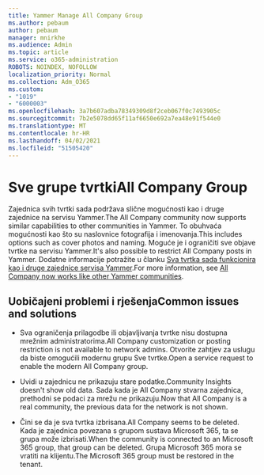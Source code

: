 ```yaml
---
title: Yammer Manage All Company Group
ms.author: pebaum
author: pebaum
manager: mnirkhe
ms.audience: Admin
ms.topic: article
ms.service: o365-administration
ROBOTS: NOINDEX, NOFOLLOW
localization_priority: Normal
ms.collection: Adm_O365
ms.custom:
- "1019"
- "6000003"
ms.openlocfilehash: 3a7b607adba78349309d8f2ceb067f0c7493905c
ms.sourcegitcommit: 7b2e5078dd65f11af6650e692a7ea48e91f544e0
ms.translationtype: MT
ms.contentlocale: hr-HR
ms.lasthandoff: 04/02/2021
ms.locfileid: "51505420"
---
```

# <a name="all-company-group"></a><span data-ttu-id="e53ac-102">Sve grupe tvrtki</span><span class="sxs-lookup"><span data-stu-id="e53ac-102">All Company Group</span></span>

<span data-ttu-id="e53ac-103">Zajednica svih tvrtki sada podržava slične mogućnosti kao i druge zajednice na servisu Yammer.</span><span class="sxs-lookup"><span data-stu-id="e53ac-103">The All Company community now supports similar capabilities to other communities in Yammer.</span></span> <span data-ttu-id="e53ac-104">To obuhvaća mogućnosti kao što su naslovnice fotografija i imenovanja.</span><span class="sxs-lookup"><span data-stu-id="e53ac-104">This includes options such as cover photos and naming.</span></span> <span data-ttu-id="e53ac-105">Moguće je i ograničiti sve objave tvrtke na servisu Yammer.</span><span class="sxs-lookup"><span data-stu-id="e53ac-105">It's also possible to restrict All Company posts in Yammer.</span></span> <span data-ttu-id="e53ac-106">Dodatne informacije potražite u članku [Sva tvrtka sada funkcionira kao i druge zajednice servisa Yammer](https://docs.microsoft.com/yammer/manage-yammer-groups/yammer-all-company-yammer-community).</span><span class="sxs-lookup"><span data-stu-id="e53ac-106">For more information, see [All Company now works like other Yammer communities](https://docs.microsoft.com/yammer/manage-yammer-groups/yammer-all-company-yammer-community).</span></span>

## <a name="common-issues-and-solutions"></a><span data-ttu-id="e53ac-107">Uobičajeni problemi i rješenja</span><span class="sxs-lookup"><span data-stu-id="e53ac-107">Common issues and solutions</span></span>

- <span data-ttu-id="e53ac-108">Sva ograničenja prilagodbe ili objavljivanja tvrtke nisu dostupna mrežnim administratorima.</span><span class="sxs-lookup"><span data-stu-id="e53ac-108">All Company customization or posting restriction is not available to network admins.</span></span> <span data-ttu-id="e53ac-109">Otvorite zahtjev za uslugu da biste omogućili modernu grupu Sve tvrtke.</span><span class="sxs-lookup"><span data-stu-id="e53ac-109">Open a service request to enable the modern All Company group.</span></span>

- <span data-ttu-id="e53ac-110">Uvidi u zajednicu ne prikazuju stare podatke.</span><span class="sxs-lookup"><span data-stu-id="e53ac-110">Community Insights doesn't show old data.</span></span> <span data-ttu-id="e53ac-111">Sada kada je All Company stvarna zajednica, prethodni se podaci za mrežu ne prikazuju.</span><span class="sxs-lookup"><span data-stu-id="e53ac-111">Now that All Company is a real community, the previous data for the network is not shown.</span></span>

- <span data-ttu-id="e53ac-112">Čini se da je sva tvrtka izbrisana.</span><span class="sxs-lookup"><span data-stu-id="e53ac-112">All Company seems to be deleted.</span></span> <span data-ttu-id="e53ac-113">Kada je zajednica povezana s grupom sustava Microsoft 365, ta se grupa može izbrisati.</span><span class="sxs-lookup"><span data-stu-id="e53ac-113">When the community is connected to an Microsoft 365 group, that group can be deleted.</span></span> <span data-ttu-id="e53ac-114">Grupa Microsoft 365 mora se vratiti na klijentu.</span><span class="sxs-lookup"><span data-stu-id="e53ac-114">The Microsoft 365 group must be restored in the tenant.</span></span>

